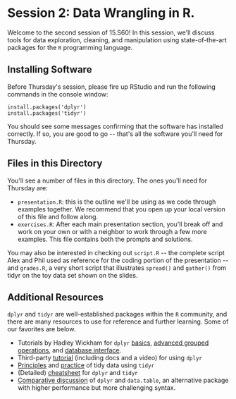 # Session 2: Data Wrangling in R. 

Welcome to the second session of 15.S60! In this session, we'll discuss tools for data exploration, cleaning, and manipulation using state-of-the-art packages for the `R` programming language. 

## Installing Software

Before Thursday's session, please fire up RStudio and run the following commands in the console window: 

    install.packages('dplyr')
    install.packages('tidyr')

You should see some messages confirming that the software has installed correctly. If so, you are good to go -- that's all the software you'll need for Thursday. 

## Files in this Directory

You'll see a number of files in this directory. The ones you'll need for Thursday are:

- `presentation.R`: this is the outline we'll be using as we code through examples together. We recommend that you open up your local version of this file and follow along. 
- `exercises.R`: After each main presentation section, you'll break off and work on your own or with a neighbor to work through a few more examples. This file contains both the prompts and solutions. 

You may also be interested in checking out `script.R` -- the complete script Alex and Phil used as reference for the coding portion of the presentation -- and `grades.R`, a very short script that illustrates `spread()` and `gather()` from tidyr on the toy data set shown on the slides. 

## Additional Resources

`dplyr` and `tidyr` are well-established packages within the `R` community, and there are many resources to use for reference and further learning. Some of our favorites are below. 

- Tutorials by Hadley Wickham for `dplyr` [basics](https://cran.rstudio.com/web/packages/dplyr/vignettes/introduction.html), [advanced grouped operations](https://cran.r-project.org/web/packages/dplyr/vignettes/window-functions.html), and [database interface](https://cran.r-project.org/web/packages/dplyr/vignettes/databases.html).
- Third-party [tutorial](http://www.dataschool.io/dplyr-tutorial-for-faster-data-manipulation-in-r/) (including docs and a video) for using `dplyr`
- [Principles](http://vita.had.co.nz/papers/tidy-data.pdf) and [practice](https://cran.r-project.org/web/packages/tidyr/vignettes/tidy-data.html) of tidy data using `tidyr`
- (Detailed) [cheatsheet](https://www.rstudio.com/wp-content/uploads/2015/02/data-wrangling-cheatsheet.pdf?version=0.99.687&mode=desktop) for `dplyr` and `tidyr` 
- [Comparative discussion](http://stackoverflow.com/questions/21435339/data-table-vs-dplyr-can-one-do-something-well-the-other-cant-or-does-poorly) of `dplyr` and `data.table`, an alternative package with higher performance but more challenging syntax.  